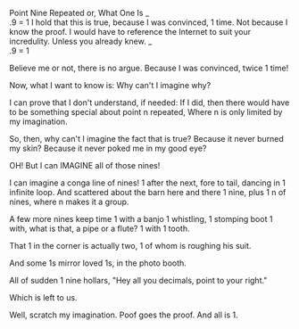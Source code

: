 Point Nine Repeated
or, What One Is
 _  
.9 = 1
I hold that this is true,
because I was convinced, 1 time.
Not because I know the proof.
I would have to reference the Internet to suit your incredulity.
Unless you already knew.
 _  
.9 = 1

Believe me or not, there is no argue.
Because I was convinced, twice 1 time!

Now, what I want to know is:
Why can't I imagine why?

I can prove that I don't understand, if needed:
If I did, then there would have to be
something special about point n repeated,
Where n is only limited by my imagination.

So, then, why can't I imagine the fact that is true?
Because it never burned my skin?
Because it never poked me in my good eye?

OH! But I can IMAGINE all of those nines!

I can imagine a conga line of nines!
1 after the next, fore to tail, 
dancing in 1 infinite loop.
And scattered about the barn
here and there
1 nine, plus 1 n of nines, 
where n makes it a group.

A few more nines keep time
1 with a banjo
1 whistling, 
1 stomping boot
1 with, what is that, a pipe or a flute?
1 with 1 tooth.

That 1 in the corner is actually two, 
1 of whom is roughing his suit.

And some 1s mirror loved 1s, in the photo booth.

All of sudden 1 nine hollars, 
"Hey all you decimals, point to your right."

Which is left to us.

Well, scratch my imagination. 
Poof goes the proof. 
And all is 1.

